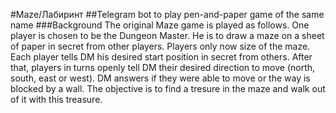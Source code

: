 #Maze/Лабиринт
##Telegram bot to play pen-and-paper game of the same name
###Background
The original Maze game is played as follows. One player is chosen to be the Dungeon Master. He is to draw a maze on a sheet of paper in secret from other players.
Players only now size of the maze. Each player tells DM his desired start position in secret from others.
After that, players in turns openly tell DM their desired direction to move (north, south, east or west).
DM answers if they were able to move or the way is blocked by a wall.
The objective is to find a tresure in the maze and walk out of it with this treasure.
